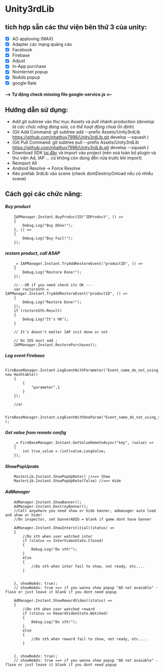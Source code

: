 # Unity3rdLib
## tích hợp sẵn các thư viện bên thứ 3 của unity:
- [x] AD apploving (MAX)
- [x] Adapter các mạng quảng cáo
- [x] Facebook
- [x] Firebase
- [x] Adjust
- [x] In-App purchase
- [x] Nointernet popup
- [x] NoAds popup
- [x] google Rate

#### --> Tự động check missing file google-service.js <--

## Hướng dẫn sử dụng:
- Add git subtree vào thư mục Assets và pull nhánh production (_develop là các chức năng đang sửa, có thể hoạt động chưa ổn định_)
- (Git Add Command: git subtree add --prefix Assets/Unity3rdLib https://github.com/nhathuy7996/Unity3rdLib.git develop --squash    )
- (Git Pull Command: git subtree pull --prefix Assets/Unity3rdLib https://github.com/nhathuy7996/Unity3rdLib.git develop --squash  )
- Download SDK [tại đây](https://github.com/nhathuy7996/Unity3rdLib/releases) và import vào project 
        (nên xoá toàn bộ plugin và thư viện Ad, IAP ... cũ không còn dùng đễn nữa trước khi import)
- Reimport All
- Android Resolve -> Force Resolve
- Kéo prefab 3rdLib vào scene (check dontDestroyOnload nếu có nhiều scene)

## Cách gọi các chức năng:
#### ***Buy product***
        IAPManager.Instant.BuyProductID("IDProduct", () =>
        {
            Debug.Log("Buy DOne!");
        }, () =>
        {
            Debug.Log("Buy Fail!");
        });

#### ***restore product, call ASAP*** 
        _= IAPManager.Instant.TryAddRestoreEvent("productID", () =>
        {
            Debug.Log("Restore Done!");
        });

        //---OR if you need check its OK ---
        var restoreSth = IAPManager.Instant.TryAddRestoreEvent("productID", () =>
        {
            Debug.Log("Restore Done!");
        });
        if (restoreSth.Result)
        {
            Debug.Log("It's OK");
        }

        // It's doesn't matter IAP init done or not

        // On IOS must add : 
        IAPManager.Instant.RestorePurchases();


#### ***Log event Firebase***
        FireBaseManager.Instant.LogEventWithParameter("Event_name_do_not_using_space", new Hashtable()
        {
            {
                "parameter",1
            }
        });

        //or

        FireBaseManager.Instant.LogEventWithOneParam("Event_name_do_not_using_space" );

#### ***Get value from remote config***
        _= FireBaseManager.Instant.GetValueRemoteAsync("key", (value) =>
        {
            int true_value = (int)value.LongValue;
        });



#### ***ShowPopUprate***
        MasterLib.Instant.ShowPopUpRate() //==> Show
        MasterLib.Instant.ShowPopUpRate(false) //==> Hide

#### ***AdManager***
        AdManager.Instant.ShowBanner();
        AdManager.Instant.DestroyBanner();
        //Call anywhwre you need show or hide banner, admanager auto load and show or hide!
        //On inspector, set bannerADID = blank if game dont have banner
        
        AdManager.Instant.ShowInterstitial((status) =>
        {
            //Do sth when user watched inter
            if (status == InterVideoState.Closed)
            {
                Debug.Log("Do sth!");
            }
            else
            {
                //Do sth when inter fail to show, not ready, etc....
            }


        }, showNoAds: true);
        // showNoAds: true ==> if you wanna show popup "AD not avaiable" - flase or just leave it blank if you dont need popup

        AdManager.Instant.ShowRewardVideo((status) =>
        {
            //Do sth when user watched reward
            if (status == RewardVideoState.Watched)
            {
                Debug.Log("Do sth!");
            }
            else
            {
                //Do sth when reward fail to show, not ready, etc....
            }


        }, showNoAds: true);
        // showNoAds: true ==> if you wanna show popup "AD not avaiable" - flase or just leave it blank if you dont need popup
